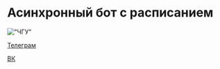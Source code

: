 # Асинхронный бот с расписанием
!["ЧГУ"](https://www.chsu.ru/upload/documents/universitet/simvolika/logo/chsu/%D0%A7%D0%93%D0%A3_%D0%BB%D0%BE%D0%B3%D0%BE_%D1%80%D1%83%D1%81_%D0%B3%D0%BE%D1%80%D0%B8%D0%B7_%D0%BF%D1%80%D0%BE%D0%B7%D1%80%D0%B0%D1%87%D0%BD%D1%8B%D0%B9%20%D1%84%D0%BE%D0%BD.png)

[Телеграм](https://t.me/CHSUScheduleBot)

[ВК](https://vk.com/club207896794)
